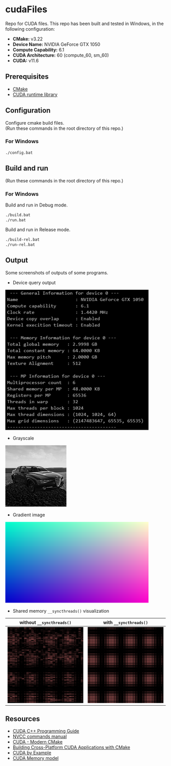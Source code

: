 # cudaFiles
Repo for CUDA files.
This repo has been built and tested in Windows, in the following configuration:

* **CMake:** v3.22
* **Device Name:** NVIDIA GeForce GTX 1050
* **Compute Capability:** 6.1
* **CUDA Architecture:** 60 (compute_60, sm_60)
* **CUDA:** v11.6

## Prerequisites
* [CMake](https://cmake.org/download/)
* [CUDA runtime library](https://developer.nvidia.com/cuda-downloads) 

## Configuration
Configure cmake build files.\
(Run these commands in the root directory of this repo.)
### For Windows
```
./config.bat
```

## Build and run
(Run these commands in the root directory of this repo.)
### For Windows
Build and run in Debug mode.
```
./build.bat
./run.bat
```

Build and run in Release mode.
```
./build-rel.bat
./run-rel.bat
```

## Output
Some screenshots of outputs of some programs.

<!--* write image caption

<img src="img/image.png" width=192>-->

* Device query output

<img src="img/deviceQuery.png" width=450>

* Grayscale

<img src="img/grayscale.png" width=192>

* Gradient image

<img src="img/gradientImg.png" width=450>

* Shared memory `__syncthreads()` visualization 

without `__syncthreads()`                         | with `__syncthreads()`
:-:                                               |:-:
<img src="img/sharedMemViz_NoSync.png" width=250> | <img src="img/sharedMemViz_Sync.png" width=250>

## Resources
* [CUDA C++ Programming Guide](https://docs.nvidia.com/cuda/cuda-c-programming-guide/index.html)
* [NVCC commands manual](https://helpmanual.io/help/nvcc/)
* [CUDA - Modern CMake](https://cliutils.gitlab.io/modern-cmake/chapters/packages/CUDA.html)
* [Building Cross-Platform CUDA Applications with CMake](https://developer.nvidia.com/blog/building-cuda-applications-cmake/)
* [CUDA by Example](https://developer.nvidia.com/cuda-example)
* [CUDA Memory model](https://www.3dgep.com/cuda-memory-model/)